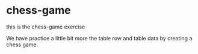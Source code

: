 # chess-game
this is the chess-game exercise

We have practice a little bit more the table row and table data by creating a chess game.
